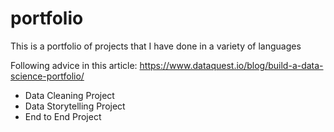 # portfolio
This is a portfolio of projects that I have done in a variety of languages

Following advice in this article: https://www.dataquest.io/blog/build-a-data-science-portfolio/

 * Data Cleaning Project
 * Data Storytelling Project
 * End to End Project
